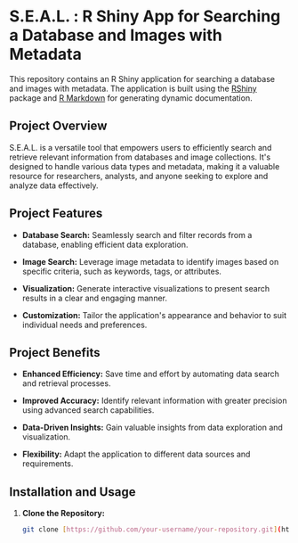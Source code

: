 # S.E.A.L. : R Shiny App for Searching a Database and Images with Metadata

This repository contains an R Shiny application for searching a database and images with metadata. The application is built using the [RShiny](https://shiny.rstudio.com/) package and [R Markdown](https://rmarkdown.rstudio.com/) for generating dynamic documentation.

## Project Overview

S.E.A.L.  is a versatile tool that empowers users to efficiently search and retrieve relevant information from databases and image collections. It's designed to handle various data types and metadata, making it a valuable resource for researchers, analysts, and anyone seeking to explore and analyze data effectively.

## Project Features

* **Database Search:** Seamlessly search and filter records from a database, enabling efficient data exploration.

* **Image Search:** Leverage image metadata to identify images based on specific criteria, such as keywords, tags, or attributes.

* **Visualization:** Generate interactive visualizations to present search results in a clear and engaging manner.

* **Customization:** Tailor the application's appearance and behavior to suit individual needs and preferences.

## Project Benefits

* **Enhanced Efficiency:** Save time and effort by automating data search and retrieval processes.

* **Improved Accuracy:** Identify relevant information with greater precision using advanced search capabilities.

* **Data-Driven Insights:** Gain valuable insights from data exploration and visualization.

* **Flexibility:** Adapt the application to different data sources and requirements.

## Installation and Usage

1. **Clone the Repository:**

   ```bash
   git clone [https://github.com/your-username/your-repository.git](https://github.com/your-username/your-repository.git): [https://github.com/your-username/your-repository.git](https://github.com/your-username/your-repository.git)
